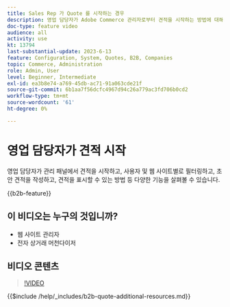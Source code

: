 ```yaml
---
title: Sales Rep 가 Quote 를 시작하는 경우
description: 영업 담당자가 Adobe Commerce 관리자로부터 견적을 시작하는 방법에 대해 알아봅니다
doc-type: feature video
audience: all
activity: use
kt: 13794
last-substantial-update: 2023-6-13
feature: Configuration, System, Quotes, B2B, Companies
topic: Commerce, Administration
role: Admin, User
level: Beginner, Intermediate
exl-id: ea3b8e74-a769-45db-ac71-91a063cde21f
source-git-commit: 6b1aa7f56dcfc4967d94c26a779ac3fd706b0cd2
workflow-type: tm+mt
source-wordcount: '61'
ht-degree: 0%

---
```


# 영업 담당자가 견적 시작

영업 담당자가 관리 패널에서 견적을 시작하고, 사용자 및 웹 사이트별로 필터링하고, 초안 견적을 작성하고, 견적을 표시할 수 있는 방법 등 다양한 기능을 살펴볼 수 있습니다.

{{b2b-feature}}

## 이 비디오는 누구의 것입니까?

- 웹 사이트 관리자
- 전자 상거래 머천다이저

## 비디오 콘텐츠

>[!VIDEO](https://video.tv.adobe.com/v/3420390?learn=on)

{{$include /help/_includes/b2b-quote-additional-resources.md}}
